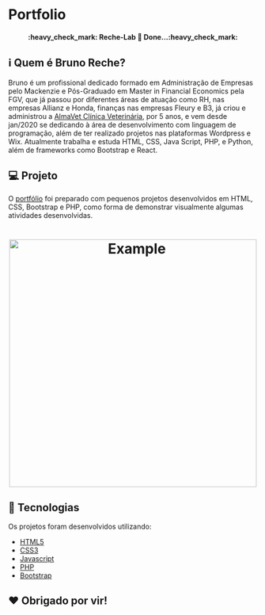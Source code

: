 # Portfolio

<h4 align="center"> 
	:heavy_check_mark: Reche-Lab 🚀 Done...:heavy_check_mark:
</h4>

## :information_source: Quem é Bruno Reche?

Bruno é um profissional dedicado formado em Administração de Empresas pelo Mackenzie e Pós-Graduado em Master in Financial Economics pela FGV, que já passou por diferentes áreas de atuação como RH, nas empresas Allianz e Honda, finanças nas empresas Fleury e B3, já criou e administrou a [AlmaVet Clínica Veterinária](http://www.almavet.com.br), por 5 anos, e vem desde jan/2020 se dedicando à área de desenvolvimento com linguagem de programação, além de ter realizado projetos nas plataformas Wordpress e Wix. Atualmente trabalha e estuda HTML, CSS, Java Script, PHP, e Python, além de frameworks como Bootstrap e React.

## 💻 Projeto

O [portfólio](https://www.rechelab.epizy.com) foi preparado com pequenos projetos desenvolvidos em HTML, CSS, Bootstrap e PHP, como forma de demonstrar visualmente algumas atividades desenvolvidas.

<h1 align="center">
    <img alt="Example" title="Example" src="Demo-Portfolio.gif" width="500px" />
</h1>

## :rocket: Tecnologias

Os projetos foram desenvolvidos utilizando:

- [HTML5](https://developer.mozilla.org/pt-BR/docs/Web/HTML/HTML5)
- [CSS3](https://developer.mozilla.org/pt-BR/docs/Web/CSS)
- [Javascript](https://developer.mozilla.org/pt-BR/docs/Glossario/JavaScript)
- [PHP](https://www.php.net/manual/pt_BR/intro-whatis.php)
- [Bootstrap](https://getbootstrap.com/docs/5.0/getting-started/introduction/)

## ♥ Obrigado por vir!
